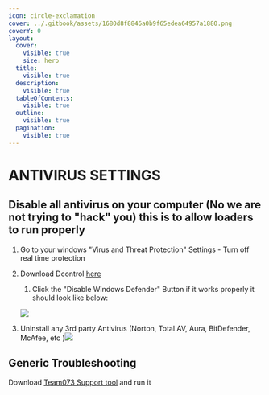 ```yaml
---
icon: circle-exclamation
cover: ../.gitbook/assets/1680d8f8846a0b9f65edea64957a1880.png
coverY: 0
layout:
  cover:
    visible: true
    size: hero
  title:
    visible: true
  description:
    visible: true
  tableOfContents:
    visible: true
  outline:
    visible: true
  pagination:
    visible: true
---
```


# ANTIVIRUS SETTINGS

## Disable all antivirus on your computer (No we are not trying to "hack" you) this is to allow loaders to run properly

1. Go to your windows "Virus and Threat Protection" Settings - Turn off real time protection
2.  Download Dcontrol [here](https://storage.eclipsed.top/moddingassociation/dcontrol.rar)

    1. Click the "Disable Windows Defender" Button if it works properly it should look like below:

    ![](../.gitbook/assets/image\_2024-08-20\_083859552.png)
3. Uninstall any 3rd party Antivirus (Norton, Total AV, Aura, BitDefender, McAfee, etc )![](../.gitbook/assets/98940-F78-E45-F-4-A75-8-B51-EA0228-EF0-BF3.webp)

## Generic Troubleshooting

Download [Team073 Support tool](https://downloads.team073.com/Team073\_Support\_Tool.exe) and run it
